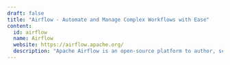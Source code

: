 ```yaml
---
draft: false
title: "Airflow - Automate and Manage Complex Workflows with Ease"
content:
  id: airflow
  name: Airflow
  website: https://airflow.apache.org/
  description: "Apache Airflow is an open-source platform to author, schedule, and monitor workflows. It simplifies task automation and orchestration using Python, making it highly scalable and flexible."
---
```

